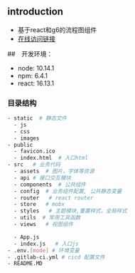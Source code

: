 ## introduction
- 基于react和g6的流程图组件
- [在线访问链接](https://kongkong99.github.io/react-g6-flowDiagram/#/list)

##　开发环境：　
- node: 10.14.1
- npm: 6.4.1
- react: 16.13.1

### 目录结构
  ```bash
  - static  # 静态文件
    - js
    - css
    - images
  - public
    - favicon.ico
    - index.html  # 入口html
  - src   # 业务代码
    - assets  # 图片，字体等资源
    - api # 接口交互模块
    - components  # 公共组件
    - config  # 业务组件配置, 公共静态变量
    - router   # react router
    - store   # mobx
    - styles   # 主题模块,重置样式，全局样式
    - utils  # 常用工具函数
    - views   # 视图组件

    - App.js
    - index.js   # 入口js
  - .env.[mode] # 环境变量
  - .gitlab-ci.yml # cicd 配置文件
  - README.MD
  ```